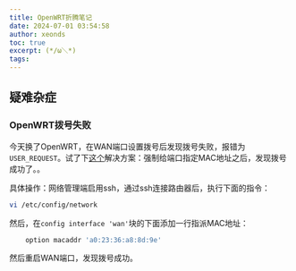 ```yaml
---
title: OpenWRT折腾笔记
date: 2024-07-01 03:54:58
author: xeonds
toc: true
excerpt: (*/ω＼*)
tags:
---
```


## 疑难杂症

### OpenWRT拨号失败

今天换了OpenWRT，在WAN端口设置拨号后发现拨号失败，报错为`USER_REQUEST`。试了下[这个]()解决方案：强制给端口指定MAC地址之后，发现拨号成功了。。

具体操作：网络管理端启用ssh，通过ssh连接路由器后，执行下面的指令：

```bash
vi /etc/config/network
```

然后，在`config interface 'wan'`块的下面添加一行指派MAC地址：

```bash
    option macaddr 'a0:23:36:a8:8d:9e'
```

然后重启WAN端口，发现拨号成功。
